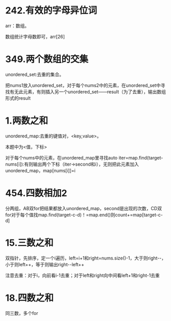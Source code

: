 # 242.有效的字母异位词
arr：数组。

数组统计字母数即可，arr[26]
# 349.两个数组的交集
unordered_set:去重的集合。

把nums1放入unordered_set，对于每个nums2中的元素，在unordered_set中寻找有无此元素，有则插入另一个unordered_set——result（为了去重），输出数组形式的result
# 1.两数之和
unordered_map:去重的键值对，<key,value>。

本题中为<值，下标>

对于每个nums中的元素，在unordered_map里寻找auto iter=map.find(target-nums[i]):有则输出两个下标（iter->second和i），无则把此元素加入unordered_map，map[nums[i]]=i
# 454.四数相加2
分两组，AB双for把结果都放入unordered_map，second是出现的次数，CD双for对于每个值找map.find(target-c-d)！=map.end()则count+=map[target-c-d]
# 15.三数之和
双指针，先排序，定一个i遍历，left=i+1和right=nums.size()-1，大于则right--，小于则left++，等于则输出right--left++

注意去重：对于i，向前看i-1去重；对于left和right向中间看left+1和right-1去重
# 18.四数之和
同三数，多个for
